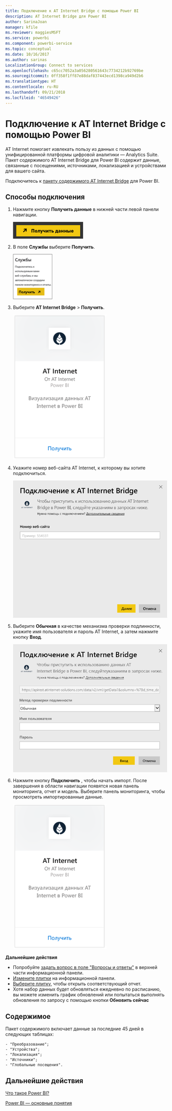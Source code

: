 ```yaml
---
title: Подключение к AT Internet Bridge с помощью Power BI
description: AT Internet Bridge для Power BI
author: SarinaJoan
manager: kfile
ms.reviewer: maggiesMSFT
ms.service: powerbi
ms.component: powerbi-service
ms.topic: conceptual
ms.date: 10/16/2017
ms.author: sarinas
LocalizationGroup: Connect to services
ms.openlocfilehash: c65cc7052a3a056280561643c7734212b92769be
ms.sourcegitcommit: 0ff358f1ff87e88daf837443ecd1398ca949d2b6
ms.translationtype: HT
ms.contentlocale: ru-RU
ms.lasthandoff: 09/21/2018
ms.locfileid: "46549426"
---
```

# <a name="connect-to-at-internet-bridge-with-power-bi"></a>Подключение к AT Internet Bridge с помощью Power BI
AT Internet помогает извлекать пользу из данных с помощью унифицированной платформы цифровой аналитики — Analytics Suite. Пакет содержимого AT Internet Bridge для Power BI содержит данные, связанные с посещениями, источниками, локализацией и устройствами для вашего сайта.

Подключитесь к [пакету содержимого AT Internet Bridge](https://app.powerbi.com/getdata/services/at-internet-bridge) для Power BI.

## <a name="how-to-connect"></a>Способы подключения
1. Нажмите кнопку **Получить данные** в нижней части левой панели навигации.
   
   ![](media/service-connect-to-at-internet/pbi_getdata.png) 
2. В поле **Службы** выберите **Получить**.
   
   ![](media/service-connect-to-at-internet/pbi_getservices.png) 
3. Выберите **AT Internet Bridge** \> **Получить**.
   
   ![](media/service-connect-to-at-internet/atinternet.png)
4. Укажите номер веб-сайта AT Internet, к которому вы хотите подключиться.
   
   ![](media/service-connect-to-at-internet/params.png)
5. Выберите **Обычная** в качестве механизма проверки подлинности, укажите имя пользователя и пароль AT Internet, а затем нажмите кнопку **Вход**.
   
   ![](media/service-connect-to-at-internet/creds.png)
6. Нажмите кнопку **Подключить** , чтобы начать импорт. После завершения в области навигации появятся новая панель мониторинга, отчет и модель. Выберите панель мониторинга, чтобы просмотреть импортированные данные.
   
    ![](media/service-connect-to-at-internet/atinternet.png)

**Дальнейшие действия**

* Попробуйте [задать вопрос в поле "Вопросы и ответы"](consumer/end-user-q-and-a.md) в верхней части информационной панели.
* [Измените плитки](service-dashboard-edit-tile.md) на информационной панели.
* [Выберите плитку](consumer/end-user-tiles.md), чтобы открыть соответствующий отчет.
* Хотя набор данных будет обновляться ежедневно по расписанию, вы можете изменить график обновлений или попытаться выполнять обновления по запросу с помощью кнопки **Обновить сейчас**

## <a name="whats-included"></a>Содержимое
Пакет содержимого включает данные за последние 45 дней в следующих таблицах:  

    - "Преобразование";  
    - "Устройства";  
    - "Локализация";  
    - "Источники";  
    - "Глобальные посещения".  

## <a name="next-steps"></a>Дальнейшие действия
[Что такое Power BI?](power-bi-overview.md)

[Power BI — основные понятия](consumer/end-user-basic-concepts.md)

